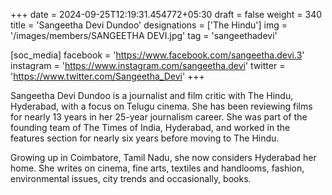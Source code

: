 +++
date = 2024-09-25T12:19:31.454772+05:30
draft = false
weight = 340
title = 'Sangeetha Devi Dundoo'
designations = ['The Hindu']
img = '/images/members/SANGEETHA DEVI.jpg'
tag = 'sangeethadevi'

[soc_media]
facebook = 'https://www.facebook.com/sangeetha.devi.3'
instagram = 'https://www.instagram.com/sangeetha.devi'
twitter = 'https://www.twitter.com/Sangeetha_Devi'
+++

Sangeetha Devi Dundoo is a journalist and film critic with The Hindu, Hyderabad, with a focus on Telugu cinema. She has been reviewing films for nearly 13 years in her 25-year journalism career. She was part of the founding team of The Times of India, Hyderabad, and worked in the features section for nearly six years before moving to The Hindu.

Growing up in Coimbatore, Tamil Nadu, she now considers Hyderabad her home. She writes on cinema, fine arts, textiles and handlooms, fashion, environmental issues, city trends and occasionally, books.
